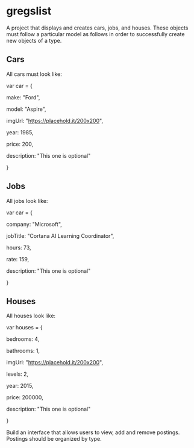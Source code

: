 # gregslist

A project that displays and creates cars, jobs, and houses.
These objects must follow a particular model as follows in order to successfully create new objects of a type.

## Cars
All cars must look like: 

var car = {

  make: "Ford",
  
  model: "Aspire",
  
  imgUrl: "https://placehold.it/200x200",
  
  year: 1985,
  
  price: 200,
  
  description: "This one is optional"

}

## Jobs
All jobs look like:

var car = {

company: "Microsoft",

jobTitle: "Cortana AI Learning Coordinator",

hours: 73,

rate: 159,

description: "This one is optional"

}

## Houses
All houses look like:

var houses = {

bedrooms: 4,

bathrooms: 1,

imgUrl: "https://placehold.it/200x200",

levels: 2,

year: 2015,

price: 200000,

description: "This one is optional"

}

Build an interface that allows users to view, add and remove postings. Postings should be organized by type.
